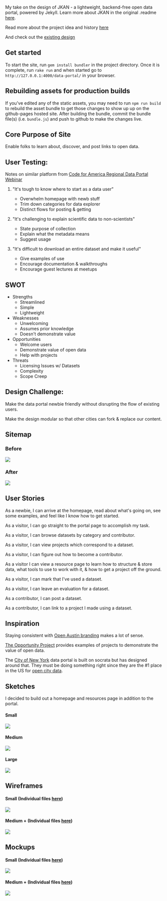 My take on the design of JKAN - a lightweight, backend-free open data portal, powered by Jekyll. Learn more about JKAN in the original .readme [here](https://github.com/timwis/jkan/blob/gh-pages/README.md).

Read more about the project idea and history [here](https://github.com/open-austin/project-ideas/issues/66)

And check out the [existing design](https://www.open-austin.org/data-portal)

## Get started

To start the site, run `gem install bundler` in the project directory. Once it is complete, run `rake run` and when started go to `http://127.0.0.1:4000/data-portal/` in your browser.

## Rebuilding assets for production builds

If you've edited any of the static assets, you may need to run `npm run build`
to rebuild the asset bundle to get those changes to show up up on the
github-pages hosted site. After building the bundle, commit the bundle file(s)
(i.e. `bundle.js`) and push to github to make the changes live.

## Core Purpose of Site

Enable folks to learn about, discover, and post links to open data.

## User Testing:

Notes on similar platform from [Code for America Regional Data Portal Webinar](https://docs.google.com/presentation/d/1NF_dlY0I9zjSv_ypjEmztj9thqcB-QeTVdmAMp8JwvM/edit#slide=id.g1119e0a0ca_1_62)

1. "It's tough to know where to start as a data user"
    * Overwhelm homepage with newb stuff
    * Trim down categories for data explorer
    * Distinct flows for posting & getting

2. "It's challenging to explain scientific data to non-scientists"
    * State purpose of collection
    * Explain what the metadata means
    * Suggest usage

3. "It's difficult to download an entire dataset and make it useful"
    * Give examples of use
    * Encourage documentation & walkthroughs
    * Encourage guest lectures at meetups

## SWOT
* Strengths
    * Streamlined
    * Simple
    * Lightweight
* Weaknesses
    * Unwelcoming
    * Assumes prior knowledge
    * Doesn't demonstrate value
* Opportunities
    * Welcome users
    * Demonstrate value of open data
    * Help with projects
* Threats
    * Licensing Issues w/ Datasets
    * Complexity
    * Scope Creep

## Design Challenge:

Make the data portal newbie friendly without disrupting the flow of existing users.

Make the design modular so that other cities can fork & replace our content.

## Sitemap

### Before
![](https://github.com/amaliebarras/data-portal-new/blob/gh-pages/Research/Sitemap%20Before.png)

### After
![](https://github.com/amaliebarras/data-portal-new/blob/gh-pages/Research/Sitemap%20New%20v3.png)

## User Stories

As a newbie, I can arrive at the homepage, read about what's going on, see some examples, and feel like I know how to get started.

As a visitor, I can go straight to the portal page to accomplish my task.

As a visitor, I can browse datasets by category and contributor.

As a visitor, I can view projects which correspond to a dataset.

As a visitor, I can figure out how to become a contributor.

As a visitor I can view a resource page to learn how to structure & store data, what tools to use to work with it, & how to get a project off the ground.

As a visitor, I can mark that I've used a dataset.

As a visitor, I can leave an evaluation for a dataset.

As a contributor, I can post a dataset.

As a contributor, I can link to a project I made using a dataset.

## Inspiration

Staying consistent with [Open Austin branding](http://www.open-austin.org/) makes a lot of sense.

[The Opportunity Project](http://opportunity.census.gov/) provides examples of projects to demonstrate the value of open data.

The [City of New York](https://data.cityofnewyork.us/data?cat=public%20safety) data portal is built on socrata but has designed around that. They must be doing something right since they are the #1 place in the US for [open city data](http://us-city.census.okfn.org/).

## Sketches

I decided to build out a homepage and resources page in addition to the portal.

#### Small
![](https://github.com/amaliebarras/data-portal-new/blob/gh-pages/Research/sketches/MobileSketches.png)

#### Medium
![](https://github.com/amaliebarras/data-portal-new/blob/gh-pages/Research/sketches/TabletSketches.png)

#### Large
![](https://github.com/amaliebarras/data-portal-new/blob/gh-pages/Research/sketches/DesktopSketches.png)

## Wireframes

#### Small (Individual files [here](https://github.com/amaliebarras/data-portal-new/tree/gh-pages/Research/Mobile%20Wireframes))

![](https://github.com/amaliebarras/data-portal-new/blob/gh-pages/Research/Mobile%20Wireframes/WireframesSidebySideMobile.png)

#### Medium + (Individual files [here](https://github.com/amaliebarras/data-portal-new/tree/gh-pages/Research/Tablet%20Wireframes))
![](https://github.com/amaliebarras/data-portal-new/blob/gh-pages/Research/Tablet%20Wireframes/WireframesSidebySideLarge.png)

## Mockups

#### Small (Individual files [here](https://github.com/amaliebarras/data-portal-new/tree/gh-pages/Research/Mobile%20Mockups))

![](https://github.com/amaliebarras/data-portal-new/blob/gh-pages/Research/Mobile%20Mockups/MobileMockupsSidebySide.png)

#### Medium + (Individual files [here](https://github.com/amaliebarras/data-portal-new/tree/gh-pages/Research/Large%20Mockups))
![](https://github.com/amaliebarras/data-portal-new/blob/gh-pages/Research/Large%20Mockups/LargeMockupsSidebyside.png)
